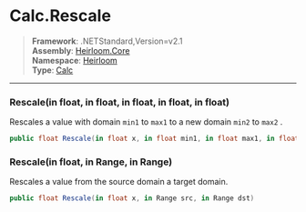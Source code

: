 # Calc.Rescale

> **Framework**: .NETStandard,Version=v2.1  
> **Assembly**: [Heirloom.Core][0]  
> **Namespace**: [Heirloom][0]  
> **Type**: [Calc][1]  

--------------------------------------------------------------------------------

### Rescale(in float, in float, in float, in float, in float)

Rescales a value with domain `min1` to `max1` to a new domain `min2` to `max2` .

```cs
public float Rescale(in float x, in float min1, in float max1, in float min2, in float max2)
```

### Rescale(in float, in Range, in Range)

Rescales a value from the source domain a target domain.

```cs
public float Rescale(in float x, in Range src, in Range dst)
```

[0]: ..\Heirloom.Core.md
[1]: Heirloom.Calc.md
